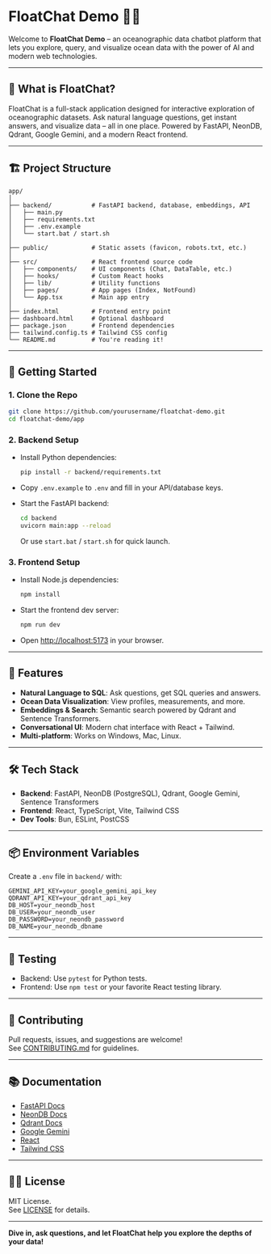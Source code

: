 # FloatChat Demo 🚢💬

Welcome to **FloatChat Demo** – an oceanographic data chatbot platform that lets you explore, query, and visualize ocean data with the power of AI and modern web technologies.

---

## 🌊 What is FloatChat?

FloatChat is a full-stack application designed for interactive exploration of oceanographic datasets. Ask natural language questions, get instant answers, and visualize data – all in one place. Powered by FastAPI, NeonDB, Qdrant, Google Gemini, and a modern React frontend.

---

## 🏗️ Project Structure

```
app/
│
├── backend/           # FastAPI backend, database, embeddings, API
│   ├── main.py
│   ├── requirements.txt
│   ├── .env.example
│   └── start.bat / start.sh
│
├── public/            # Static assets (favicon, robots.txt, etc.)
│
├── src/               # React frontend source code
│   ├── components/    # UI components (Chat, DataTable, etc.)
│   ├── hooks/         # Custom React hooks
│   ├── lib/           # Utility functions
│   ├── pages/         # App pages (Index, NotFound)
│   └── App.tsx        # Main app entry
│
├── index.html         # Frontend entry point
├── dashboard.html     # Optional dashboard
├── package.json       # Frontend dependencies
├── tailwind.config.ts # Tailwind CSS config
└── README.md          # You're reading it!
```

---

## 🚀 Getting Started

### 1. **Clone the Repo**

```bash
git clone https://github.com/yourusername/floatchat-demo.git
cd floatchat-demo/app
```

### 2. **Backend Setup**

- Install Python dependencies:
  ```bash
  pip install -r backend/requirements.txt
  ```
- Copy `.env.example` to `.env` and fill in your API/database keys.

- Start the FastAPI backend:
  ```bash
  cd backend
  uvicorn main:app --reload
  ```
  Or use `start.bat` / `start.sh` for quick launch.

### 3. **Frontend Setup**

- Install Node.js dependencies:
  ```bash
  npm install
  ```
- Start the frontend dev server:
  ```bash
  npm run dev
  ```
- Open [http://localhost:5173](http://localhost:5173) in your browser.

---

## 🧠 Features

- **Natural Language to SQL**: Ask questions, get SQL queries and answers.
- **Ocean Data Visualization**: View profiles, measurements, and more.
- **Embeddings & Search**: Semantic search powered by Qdrant and Sentence Transformers.
- **Conversational UI**: Modern chat interface with React + Tailwind.
- **Multi-platform**: Works on Windows, Mac, Linux.

---

## 🛠️ Tech Stack

- **Backend**: FastAPI, NeonDB (PostgreSQL), Qdrant, Google Gemini, Sentence Transformers
- **Frontend**: React, TypeScript, Vite, Tailwind CSS
- **Dev Tools**: Bun, ESLint, PostCSS

---

## 📦 Environment Variables

Create a `.env` file in `backend/` with:

```
GEMINI_API_KEY=your_google_gemini_api_key
QDRANT_API_KEY=your_qdrant_api_key
DB_HOST=your_neondb_host
DB_USER=your_neondb_user
DB_PASSWORD=your_neondb_password
DB_NAME=your_neondb_dbname
```

---

## 🧪 Testing

- Backend: Use `pytest` for Python tests.
- Frontend: Use `npm test` or your favorite React testing library.

---

## 🤝 Contributing

Pull requests, issues, and suggestions are welcome!  
See [CONTRIBUTING.md](CONTRIBUTING.md) for guidelines.

---

## 📚 Documentation

- [FastAPI Docs](https://fastapi.tiangolo.com/)
- [NeonDB Docs](https://neon.tech/docs)
- [Qdrant Docs](https://qdrant.tech/documentation/)
- [Google Gemini](https://ai.google.dev/)
- [React](https://react.dev/)
- [Tailwind CSS](https://tailwindcss.com/)

---

## 🏄‍♂️ License

MIT License.  
See [LICENSE](LICENSE) for details.

---

**Dive in, ask questions, and let FloatChat help you explore the depths of your data!**